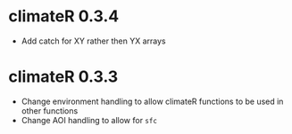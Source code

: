 # climateR 0.3.4

* Add catch for XY rather then YX arrays

# climateR 0.3.3

* Change environment handling to allow climateR functions to be used in other functions
* Change AOI handling to allow for `sfc`
